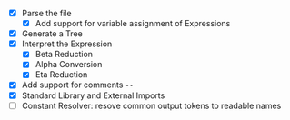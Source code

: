 - [x] Parse the file
  - [x] Add support for variable assignment of Expressions
- [x] Generate a Tree
- [x] Interpret the Expression
    - [x] Beta Reduction
    - [x] Alpha Conversion
    - [x] Eta Reduction
- [x] Add support for comments `--`
- [x] Standard Library and External Imports
- [ ] Constant Resolver: resove common output tokens to readable names
